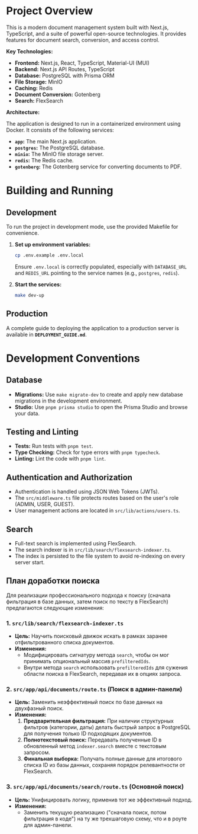# Project Overview

This is a modern document management system built with Next.js, TypeScript, and a suite of powerful open-source technologies. It provides features for document search, conversion, and access control.

**Key Technologies:**

*   **Frontend:** Next.js, React, TypeScript, Material-UI (MUI)
*   **Backend:** Next.js API Routes, TypeScript
*   **Database:** PostgreSQL with Prisma ORM
*   **File Storage:** MinIO
*   **Caching:** Redis
*   **Document Conversion:** Gotenberg
*   **Search:** FlexSearch

**Architecture:**

The application is designed to run in a containerized environment using Docker. It consists of the following services:

*   **`app`:** The main Next.js application.
*   **`postgres`:** The PostgreSQL database.
*   **`minio`:** The MinIO file storage server.
*   **`redis`:** The Redis cache.
*   **`gotenberg`:** The Gotenberg service for converting documents to PDF.

# Building and Running

## Development

To run the project in development mode, use the provided Makefile for convenience.

1.  **Set up environment variables:**
    ```bash
    cp .env.example .env.local
    ```
    Ensure `.env.local` is correctly populated, especially with `DATABASE_URL` and `REDIS_URL` pointing to the service names (e.g., `postgres`, `redis`).

2.  **Start the services:**
    ```bash
    make dev-up
    ```

## Production

A complete guide to deploying the application to a production server is available in **`DEPLOYMENT_GUIDE.md`**.

# Development Conventions

## Database

*   **Migrations:** Use `make migrate-dev` to create and apply new database migrations in the development environment.
*   **Studio:** Use `pnpm prisma studio` to open the Prisma Studio and browse your data.

## Testing and Linting

*   **Tests:** Run tests with `pnpm test`.
*   **Type Checking:** Check for type errors with `pnpm typecheck`.
*   **Linting:** Lint the code with `pnpm lint`.

## Authentication and Authorization

*   Authentication is handled using JSON Web Tokens (JWTs).
*   The `src/middleware.ts` file protects routes based on the user's role (ADMIN, USER, GUEST).
*   User management actions are located in `src/lib/actions/users.ts`.

## Search

*   Full-text search is implemented using FlexSearch.
*   The search indexer is in `src/lib/search/flexsearch-indexer.ts`.
*   The index is persisted to the file system to avoid re-indexing on every server start.

## План доработки поиска

Для реализации профессионального подхода к поиску (сначала фильтрация в базе данных, затем поиск по тексту в FlexSearch) предлагаются следующие изменения:

### 1. `src/lib/search/flexsearch-indexer.ts`

-   **Цель:** Научить поисковый движок искать в рамках заранее отфильтрованного списка документов.
-   **Изменения:**
    -   Модифицировать сигнатуру метода `search`, чтобы он мог принимать опциональный массив `prefilteredIds`.
    -   Внутри метода `search` использовать `prefilteredIds` для сужения области поиска в FlexSearch, передавая их в опциях запроса.

### 2. `src/app/api/documents/route.ts` (Поиск в админ-панели)

-   **Цель:** Заменить неэффективный поиск по базе данных на двухфазный поиск.
-   **Изменения:**
    1.  **Предварительная фильтрация:** При наличии структурных фильтров (категории, даты) делать быстрый запрос в PostgreSQL для получения только ID подходящих документов.
    2.  **Полнотекстовый поиск:** Передавать полученные ID в обновленный метод `indexer.search` вместе с текстовым запросом.
    3.  **Финальная выборка:** Получать полные данные для итогового списка ID из базы данных, сохраняя порядок релевантности от FlexSearch.

### 3. `src/app/api/documents/search/route.ts` (Основной поиск)

-   **Цель:** Унифицировать логику, применив тот же эффективный подход.
-   **Изменения:**
    -   Заменить текущую реализацию ("сначала поиск, потом фильтрация в коде") на ту же трехшаговую схему, что и в роуте для админ-панели.